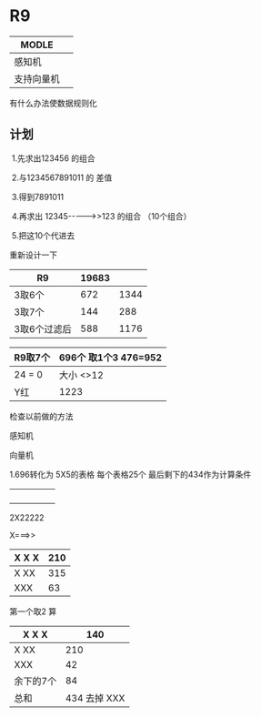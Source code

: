 # R9

| MODLE      |      |
| ---------- | ---- |
| 感知机     |      |
| 支持向量机 |      |

有什么办法使数据规则化

## 计划

​		1.先求出123456 的组合

​		2.与1234567891011 的 差值

​		3.得到7891011

​		4.再求出 12345----->>123 的组合 （10个组合）

​		5.把这10个代进去

重新设计一下

| R9           | 19683 |      |
| ------------ | ----- | ---- |
| 3取6个       | 672   | 1344 |
| 3取7个       | 144   | 288  |
| 3取6个过滤后 | 588   | 1176 |

| R9取7个 | 696个  取1个3 476=952 |
| ------- | --------------------- |
| 24 = 0  | 大小 <>12             |
| Y红     | 1223                  |



检查以前做的方法 

感知机

向量机



1.696转化为 5X5的表格 每个表格25个  最后剩下的434作为计算条件

|      |      |      |      |      |
| ---- | ---- | ---- | ---- | ---- |
|      |      |      |      |      |
|      |      |      |      |      |
|      |      |      |      |      |
|      |      |      |      |      |

2X22222

X===>>

| X  X  X | 210  |
| ------- | ---- |
| X  XX   | 315  |
| XXX     | 63   |

第一个取2 算

| X  X  X   | 140          |
| --------- | ------------ |
| X  XX     | 210          |
| XXX       | 42           |
| 余下的7个 | 84           |
| 总和      | 434 去掉 XXX |